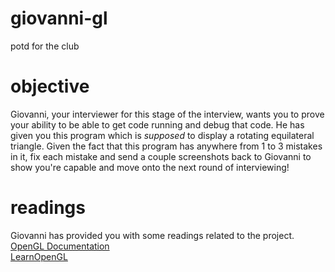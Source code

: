 # giovanni-gl
potd for the club

# objective
Giovanni, your interviewer for this stage of the interview, wants you to prove your ability to be able to get code running and debug that code. 
He has given you this program which is *supposed* to display a rotating equilateral triangle. Given the fact that this program has anywhere from 1 to 3 mistakes in it, fix each mistake and send a couple screenshots back to Giovanni to show you're
capable and move onto the next round of interviewing!

# readings
Giovanni has provided you with some readings related to the project. <br/>
[OpenGL Documentation](https://registry.khronos.org/OpenGL-Refpages/) <br/>
[LearnOpenGL](https://www.learnopengl.com)
